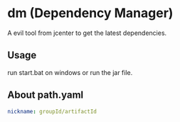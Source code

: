 # dm (Dependency Manager)

A evil tool from jcenter to get the latest dependencies.

## Usage

run start.bat on windows or run the jar file.

## About path.yaml

```yml
nickname: groupId/artifactId

```
